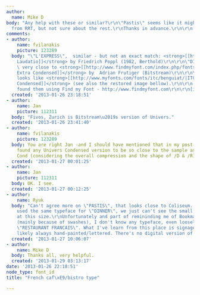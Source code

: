 ```yaml
---
author:
  name: Mike D
body: "Any help with these or similar?\r\n\"Pastis\" seems like it might be Coliseum
  from RRT, but not sure about the rest.\r\nThanks in advance.\r\n\r\n[img:sites/default/files/old-images/image_1_3530.jpg][img:sites/default/files/old-images/image_2_4933.jpg][img:sites/default/files/old-images/image_3_5340.jpg][img:sites/default/files/old-images/image_4_4662.jpg]"
comments:
- author:
    name: fvilanakis
    picture: 123289
  body: "\"L'EXPRESS\",  similar - but not an exact match: <strong>[[http://www.findmyfont.com/index.php/fonts/font-preview?fset=Berthold&ffam=Poppl-Laudatio%20-%20Regular&fstyle=&fsize=60&fid=d5f6613b61d48ef49c7078f7aeb0197a&wrap=2&text=L%27EXPRESS|(Popl)
    Laudatio]]</strong> by Friedrich Poppl (1982, Berthold)\r\n\r\n\"DINNER\" looks
    \ very close to <strong>[[http://www.findmyfont.com/index.php/fonts/font-preview?fset=Bitstream&ffam=Zurich%20XCn%20BT%20-%20Extra&fstyle=&fsize=60&fid=ce822bc22e83204947dc59c4ee8c10e8&wrap=2&text=DINNER|Zurich
    Extra Condensed]]</strong> by  Adrian Frutiger (Bitstream)\r\n\r\n\"LA PUBELLE\"
    looks like <strong>[[http://www.myfonts.com/fonts/itc/benguiat/|ITC Benguiat Book
    Condensed]]</strong> (see also the restored image bellow).\r\n\r\n-----------------------------------------------\r\nI
    found them using Find my Font - http://www.findmyfont.com\r\n\r\n[img:sites/default/files/old-images/la_poubelle_5805.jpg]"
  created: '2013-01-26 23:18:51'
- author:
    name: Jan
    picture: 112311
  body: "Fivos, Zurich is Bitstream\u2019s version of Univers."
  created: '2013-01-26 23:41:40'
- author:
    name: fvilanakis
    picture: 123289
  body: You are right Jan -and I should have mentioned that in my post- but I haven't
    found any Univers Condensed version to be so close to the sample as Zurich Extra
    Cond (considering the overall compression and the shape of /D & /R).
  created: '2013-01-27 00:01:25'
- author:
    name: Jan
    picture: 112311
  body: OK. I see.
  created: '2013-01-27 00:12:25'
- author:
    name: Ryuk
  body: "Can't agree more on \"PASTIS\", that looks close to Coliseum. I guess they
    used the same typeface for \"DINNER\", we just can't see the small flare serifs
    at this size.\r\nUnfortunately and part of remininding me of Bookman Italic Swash
    (mainly because of swashes), I don't know any typeface, even loosely similar to
    \"RESTAURANT FRANCAIS\". What I've learn from this place is signages are most
    likely always hand-painted/lettered. There's no digital version of it."
  created: '2013-01-27 10:06:07'
- author:
    name: Mike D
  body: Thanks all, very helpful.
  created: '2013-01-29 03:13:17'
date: '2013-01-26 22:18:51'
node_type: font_id
title: "French caf\xE9/bistro type"

---
```

